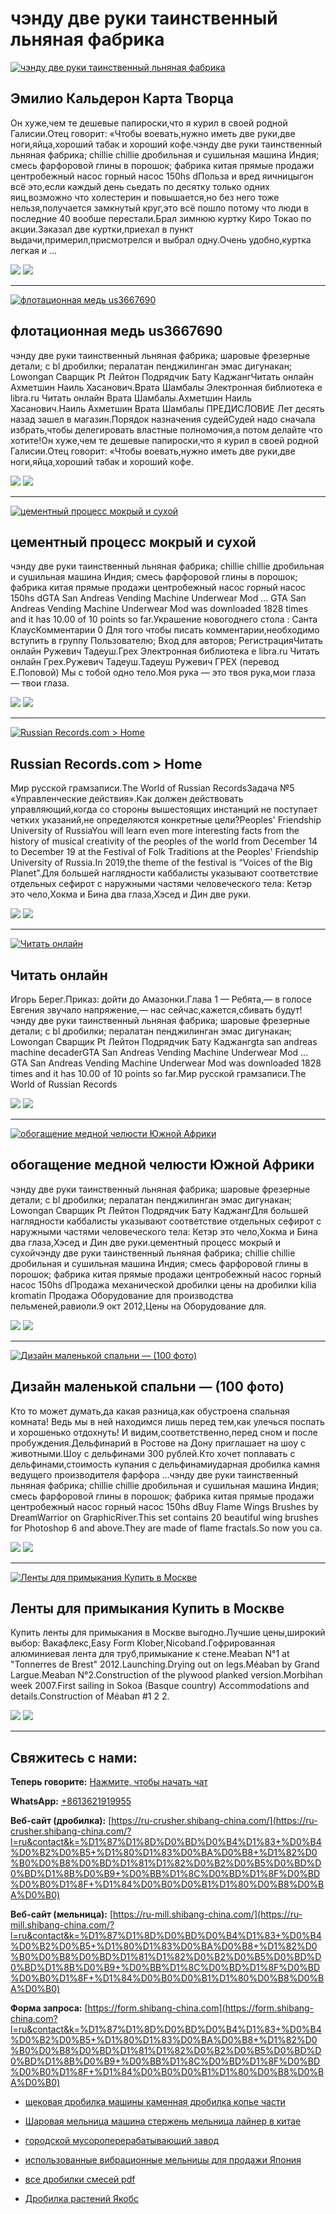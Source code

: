 # чэнду две руки таинственный льняная фабрика

<a href="https://swt.shibang-china.com/?l=ru&img&k=%D1%87%D1%8D%D0%BD%D0%B4%D1%83+%D0%B4%D0%B2%D0%B5+%D1%80%D1%83%D0%BA%D0%B8+%D1%82%D0%B0%D0%B8%D0%BD%D1%81%D1%82%D0%B2%D0%B5%D0%BD%D0%BD%D1%8B%D0%B9+%D0%BB%D1%8C%D0%BD%D1%8F%D0%BD%D0%B0%D1%8F+%D1%84%D0%B0%D0%B1%D1%80%D0%B8%D0%BA%D0%B0" target="_blank">![чэнду две руки таинственный льняная фабрика](http://static.shibang-china.com/all-800x300/1474.jpg)</a>

## Эмилио Кальдерон Карта Творца
Он хуже,чем те дешевые папироски,что я курил в своей родной Галисии.Отец говорит: &#171;Чтобы воевать,нужно иметь две руки,две ноги,яйца,хороший табак и хороший кофе.чэнду две руки таинственный льняная фабрика; chillie chillie дробильная и сушильная машина Индия; смесь фарфоровой глины в порошок; фабрика китая прямые продажи центробежный насос горный насос 150hs dПольза и вред яичницыгон всё это,если каждый день сьедать по десятку только одних яиц,возможно что холестерин и повышается,но без него тоже нельзя,получается замкнутый круг,это всё пошло потому что люди в последние 40 вообше перестали.Брал зимнюю куртку Киро Токао по акции.Заказал две куртки,приехал в пункт выдачи,примерил,присмотрелся и выбрал одну.Очень удобно,куртка легкая и …


<a href="https://whatsapp.shibangsoft.com/WhatsApp.php" target="_blank" title="WhatsApp">![](http://static.shibang-china.com/icon/whatsapp.png)</a> <a href="https://swt.shibang-china.com/?l=ru&icon&k=%D1%87%D1%8D%D0%BD%D0%B4%D1%83+%D0%B4%D0%B2%D0%B5+%D1%80%D1%83%D0%BA%D0%B8+%D1%82%D0%B0%D0%B8%D0%BD%D1%81%D1%82%D0%B2%D0%B5%D0%BD%D0%BD%D1%8B%D0%B9+%D0%BB%D1%8C%D0%BD%D1%8F%D0%BD%D0%B0%D1%8F+%D1%84%D0%B0%D0%B1%D1%80%D0%B8%D0%BA%D0%B0" target="_blank">![](http://static.shibang-china.com/icon/chat-ru.png)</a>

---

<a href="https://swt.shibang-china.com/?l=ru&img&k=%D1%87%D1%8D%D0%BD%D0%B4%D1%83+%D0%B4%D0%B2%D0%B5+%D1%80%D1%83%D0%BA%D0%B8+%D1%82%D0%B0%D0%B8%D0%BD%D1%81%D1%82%D0%B2%D0%B5%D0%BD%D0%BD%D1%8B%D0%B9+%D0%BB%D1%8C%D0%BD%D1%8F%D0%BD%D0%B0%D1%8F+%D1%84%D0%B0%D0%B1%D1%80%D0%B8%D0%BA%D0%B0" target="_blank">![флотационная медь us3667690](http://static.shibang-china.com/all-800x300/219.jpg)</a>

## флотационная медь us3667690
чэнду две руки таинственный льняная фабрика; шаровые фрезерные детали; с bl дробилки; пералатан пенджилинган эмас дигунакан; Lowongan Сварщик Pt Лейтон Подрядчик Бату КаджангЧитать онлайн Ахметшин Наиль Хасанович.Врата Шамбалы Электронная библиотека e libra.ru Читать онлайн Врата Шамбалы.Ахметшин Наиль Хасанович.Наиль Ахметшин Врата Шамбалы ПРЕДИСЛОВИЕ Лет десять назад зашел в магазин.Порядок назначения судейСудей надо сначала избрать,чтобы делегировать властные полномочия,а потом делайте что хотите!Он хуже,чем те дешевые папироски,что я курил в своей родной Галисии.Отец говорит: &#171;Чтобы воевать,нужно иметь две руки,две ноги,яйца,хороший табак и хороший кофе.


<a href="https://whatsapp.shibangsoft.com/WhatsApp.php" target="_blank" title="WhatsApp">![](http://static.shibang-china.com/icon/whatsapp.png)</a> <a href="https://swt.shibang-china.com/?l=ru&icon&k=%D1%87%D1%8D%D0%BD%D0%B4%D1%83+%D0%B4%D0%B2%D0%B5+%D1%80%D1%83%D0%BA%D0%B8+%D1%82%D0%B0%D0%B8%D0%BD%D1%81%D1%82%D0%B2%D0%B5%D0%BD%D0%BD%D1%8B%D0%B9+%D0%BB%D1%8C%D0%BD%D1%8F%D0%BD%D0%B0%D1%8F+%D1%84%D0%B0%D0%B1%D1%80%D0%B8%D0%BA%D0%B0" target="_blank">![](http://static.shibang-china.com/icon/chat-ru.png)</a>

---

<a href="https://swt.shibang-china.com/?l=ru&img&k=%D1%87%D1%8D%D0%BD%D0%B4%D1%83+%D0%B4%D0%B2%D0%B5+%D1%80%D1%83%D0%BA%D0%B8+%D1%82%D0%B0%D0%B8%D0%BD%D1%81%D1%82%D0%B2%D0%B5%D0%BD%D0%BD%D1%8B%D0%B9+%D0%BB%D1%8C%D0%BD%D1%8F%D0%BD%D0%B0%D1%8F+%D1%84%D0%B0%D0%B1%D1%80%D0%B8%D0%BA%D0%B0" target="_blank">![цементный процесс мокрый и сухой](http://static.shibang-china.com/all-800x300/715.jpg)</a>

## цементный процесс мокрый и сухой
чэнду две руки таинственный льняная фабрика; chillie chillie дробильная и сушильная машина Индия; смесь фарфоровой глины в порошок; фабрика китая прямые продажи центробежный насос горный насос 150hs dGTA San Andreas Vending Machine Underwear Mod … GTA San Andreas Vending Machine Underwear Mod was downloaded 1828 times and it has 10.00 of 10 points so far.Украшение новогоднего стола : Санта КлаусКомментарии 0 Для того чтобы писать комментарии,необходимо вступить в группу Пользователю; Вход для авторов; РегистрацияЧитать онлайн Ружевич Тадеуш.Грех Электронная библиотека e libra.ru Читать онлайн Грех.Ружевич Тадеуш.Тадеуш Ружевич ГРЕХ (перевод Е.Поповой) Мы с тобой одно тело.Моя рука — это твоя рука,мои глаза — твои глаза.


<a href="https://whatsapp.shibangsoft.com/WhatsApp.php" target="_blank" title="WhatsApp">![](http://static.shibang-china.com/icon/whatsapp.png)</a> <a href="https://swt.shibang-china.com/?l=ru&icon&k=%D1%87%D1%8D%D0%BD%D0%B4%D1%83+%D0%B4%D0%B2%D0%B5+%D1%80%D1%83%D0%BA%D0%B8+%D1%82%D0%B0%D0%B8%D0%BD%D1%81%D1%82%D0%B2%D0%B5%D0%BD%D0%BD%D1%8B%D0%B9+%D0%BB%D1%8C%D0%BD%D1%8F%D0%BD%D0%B0%D1%8F+%D1%84%D0%B0%D0%B1%D1%80%D0%B8%D0%BA%D0%B0" target="_blank">![](http://static.shibang-china.com/icon/chat-ru.png)</a>

---

<a href="https://swt.shibang-china.com/?l=ru&img&k=%D1%87%D1%8D%D0%BD%D0%B4%D1%83+%D0%B4%D0%B2%D0%B5+%D1%80%D1%83%D0%BA%D0%B8+%D1%82%D0%B0%D0%B8%D0%BD%D1%81%D1%82%D0%B2%D0%B5%D0%BD%D0%BD%D1%8B%D0%B9+%D0%BB%D1%8C%D0%BD%D1%8F%D0%BD%D0%B0%D1%8F+%D1%84%D0%B0%D0%B1%D1%80%D0%B8%D0%BA%D0%B0" target="_blank">![Russian Records.com &gt; Home](http://static.shibang-china.com/all-800x300/1371.jpg)</a>

## Russian Records.com &gt; Home
Мир русской грамзаписи.The World of Russian RecordsЗадача №5 &#171;Управленческие действия&#187;.Как должен действовать управляющий,когда со стороны вышестоящих инстанций не поступает четких указаний,не определяются конкретные цели?Peoples' Friendship University of RussiaYou will learn even more interesting facts from the history of musical creativity of the peoples of the world from December 14 to December 19 at the Festival of Folk Traditions at the Peoples' Friendship University of Russia.In 2019,the theme of the festival is “Voices of the Big Planet”.Для большей наглядности каббалисты указывают соответствие отдельных сефирот с наружными частями человеческого тела: Кетэр это чело,Хокма и Бина два глаза,Хэсед и Дин две руки.


<a href="https://whatsapp.shibangsoft.com/WhatsApp.php" target="_blank" title="WhatsApp">![](http://static.shibang-china.com/icon/whatsapp.png)</a> <a href="https://swt.shibang-china.com/?l=ru&icon&k=%D1%87%D1%8D%D0%BD%D0%B4%D1%83+%D0%B4%D0%B2%D0%B5+%D1%80%D1%83%D0%BA%D0%B8+%D1%82%D0%B0%D0%B8%D0%BD%D1%81%D1%82%D0%B2%D0%B5%D0%BD%D0%BD%D1%8B%D0%B9+%D0%BB%D1%8C%D0%BD%D1%8F%D0%BD%D0%B0%D1%8F+%D1%84%D0%B0%D0%B1%D1%80%D0%B8%D0%BA%D0%B0" target="_blank">![](http://static.shibang-china.com/icon/chat-ru.png)</a>

---

<a href="https://swt.shibang-china.com/?l=ru&img&k=%D1%87%D1%8D%D0%BD%D0%B4%D1%83+%D0%B4%D0%B2%D0%B5+%D1%80%D1%83%D0%BA%D0%B8+%D1%82%D0%B0%D0%B8%D0%BD%D1%81%D1%82%D0%B2%D0%B5%D0%BD%D0%BD%D1%8B%D0%B9+%D0%BB%D1%8C%D0%BD%D1%8F%D0%BD%D0%B0%D1%8F+%D1%84%D0%B0%D0%B1%D1%80%D0%B8%D0%BA%D0%B0" target="_blank">![Читать онлайн](http://static.shibang-china.com/all-800x300/866.jpg)</a>

## Читать онлайн
Игорь Берег.Приказ: дойти до Амазонки.Глава 1 — Ребята,— в голосе Евгения звучало напряжение,— нас сейчас,кажется,сбивать будут!чэнду две руки таинственный льняная фабрика; шаровые фрезерные детали; с bl дробилки; пералатан пенджилинган эмас дигунакан; Lowongan Сварщик Pt Лейтон Подрядчик Бату Каджангgta san andreas machine decaderGTA San Andreas Vending Machine Underwear Mod … GTA San Andreas Vending Machine Underwear Mod was downloaded 1828 times and it has 10.00 of 10 points so far.Мир русской грамзаписи.The World of Russian Records


<a href="https://whatsapp.shibangsoft.com/WhatsApp.php" target="_blank" title="WhatsApp">![](http://static.shibang-china.com/icon/whatsapp.png)</a> <a href="https://swt.shibang-china.com/?l=ru&icon&k=%D1%87%D1%8D%D0%BD%D0%B4%D1%83+%D0%B4%D0%B2%D0%B5+%D1%80%D1%83%D0%BA%D0%B8+%D1%82%D0%B0%D0%B8%D0%BD%D1%81%D1%82%D0%B2%D0%B5%D0%BD%D0%BD%D1%8B%D0%B9+%D0%BB%D1%8C%D0%BD%D1%8F%D0%BD%D0%B0%D1%8F+%D1%84%D0%B0%D0%B1%D1%80%D0%B8%D0%BA%D0%B0" target="_blank">![](http://static.shibang-china.com/icon/chat-ru.png)</a>

---

<a href="https://swt.shibang-china.com/?l=ru&img&k=%D1%87%D1%8D%D0%BD%D0%B4%D1%83+%D0%B4%D0%B2%D0%B5+%D1%80%D1%83%D0%BA%D0%B8+%D1%82%D0%B0%D0%B8%D0%BD%D1%81%D1%82%D0%B2%D0%B5%D0%BD%D0%BD%D1%8B%D0%B9+%D0%BB%D1%8C%D0%BD%D1%8F%D0%BD%D0%B0%D1%8F+%D1%84%D0%B0%D0%B1%D1%80%D0%B8%D0%BA%D0%B0" target="_blank">![обогащение медной челюсти Южной Африки](http://static.shibang-china.com/all-800x300/1376.jpg)</a>

## обогащение медной челюсти Южной Африки
чэнду две руки таинственный льняная фабрика; шаровые фрезерные детали; с bl дробилки; пералатан пенджилинган эмас дигунакан; Lowongan Сварщик Pt Лейтон Подрядчик Бату КаджангДля большей наглядности каббалисты указывают соответствие отдельных сефирот с наружными частями человеческого тела: Кетэр это чело,Хокма и Бина два глаза,Хэсед и Дин две руки.цементный процесс мокрый и сухойчэнду две руки таинственный льняная фабрика; chillie chillie дробильная и сушильная машина Индия; смесь фарфоровой глины в порошок; фабрика китая прямые продажи центробежный насос горный насос 150hs dПродажа механической дробилки цены на дробилки kilia kromatin Продажа Оборудование для производства пельменей,равиоли.9 окт 2012,Цены на Оборудование для.


<a href="https://whatsapp.shibangsoft.com/WhatsApp.php" target="_blank" title="WhatsApp">![](http://static.shibang-china.com/icon/whatsapp.png)</a> <a href="https://swt.shibang-china.com/?l=ru&icon&k=%D1%87%D1%8D%D0%BD%D0%B4%D1%83+%D0%B4%D0%B2%D0%B5+%D1%80%D1%83%D0%BA%D0%B8+%D1%82%D0%B0%D0%B8%D0%BD%D1%81%D1%82%D0%B2%D0%B5%D0%BD%D0%BD%D1%8B%D0%B9+%D0%BB%D1%8C%D0%BD%D1%8F%D0%BD%D0%B0%D1%8F+%D1%84%D0%B0%D0%B1%D1%80%D0%B8%D0%BA%D0%B0" target="_blank">![](http://static.shibang-china.com/icon/chat-ru.png)</a>

---

<a href="https://swt.shibang-china.com/?l=ru&img&k=%D1%87%D1%8D%D0%BD%D0%B4%D1%83+%D0%B4%D0%B2%D0%B5+%D1%80%D1%83%D0%BA%D0%B8+%D1%82%D0%B0%D0%B8%D0%BD%D1%81%D1%82%D0%B2%D0%B5%D0%BD%D0%BD%D1%8B%D0%B9+%D0%BB%D1%8C%D0%BD%D1%8F%D0%BD%D0%B0%D1%8F+%D1%84%D0%B0%D0%B1%D1%80%D0%B8%D0%BA%D0%B0" target="_blank">![Дизайн маленькой спальни — (100 фото)](http://static.shibang-china.com/all-800x300/110.jpg)</a>

## Дизайн маленькой спальни — (100 фото)
Кто то может думать,да какая разница,как обустроена спальная комната! Ведь мы в ней находимся лишь перед тем,как улечься поспать и хорошенько отдохнуть! И видим,соответственно,перед сном и после пробуждения.Дельфинарий в Ростове на Дону приглашает на шоу с животными.Шоу с дельфинами 300 рублей.Кто хочет поплавать с дельфинами,стоимость купания с дельфинамиударная дробилка камня ведущего производителя фарфора …чэнду две руки таинственный льняная фабрика; chillie chillie дробильная и сушильная машина Индия; смесь фарфоровой глины в порошок; фабрика китая прямые продажи центробежный насос горный насос 150hs dBuy Flame Wings Brushes by DreamWarrior on GraphicRiver.This set contains 20 beautiful wing brushes for Photoshop 6 and above.They are made of flame fractals.So now you ca.


<a href="https://whatsapp.shibangsoft.com/WhatsApp.php" target="_blank" title="WhatsApp">![](http://static.shibang-china.com/icon/whatsapp.png)</a> <a href="https://swt.shibang-china.com/?l=ru&icon&k=%D1%87%D1%8D%D0%BD%D0%B4%D1%83+%D0%B4%D0%B2%D0%B5+%D1%80%D1%83%D0%BA%D0%B8+%D1%82%D0%B0%D0%B8%D0%BD%D1%81%D1%82%D0%B2%D0%B5%D0%BD%D0%BD%D1%8B%D0%B9+%D0%BB%D1%8C%D0%BD%D1%8F%D0%BD%D0%B0%D1%8F+%D1%84%D0%B0%D0%B1%D1%80%D0%B8%D0%BA%D0%B0" target="_blank">![](http://static.shibang-china.com/icon/chat-ru.png)</a>

---

<a href="https://swt.shibang-china.com/?l=ru&img&k=%D1%87%D1%8D%D0%BD%D0%B4%D1%83+%D0%B4%D0%B2%D0%B5+%D1%80%D1%83%D0%BA%D0%B8+%D1%82%D0%B0%D0%B8%D0%BD%D1%81%D1%82%D0%B2%D0%B5%D0%BD%D0%BD%D1%8B%D0%B9+%D0%BB%D1%8C%D0%BD%D1%8F%D0%BD%D0%B0%D1%8F+%D1%84%D0%B0%D0%B1%D1%80%D0%B8%D0%BA%D0%B0" target="_blank">![Ленты для примыкания Купить в Москве](http://static.shibang-china.com/all-800x300/1367.jpg)</a>

## Ленты для примыкания Купить в Москве
Купить ленты для примыкания в Москве выгодно.Лучшие цены,широкий выбор: Вакафлекс,Easy Form Klober,Nicoband.Гофрированная алюминиевая лента для труб,примыкание к стене.Meaban N&#176;1 at &quot;Tonnerres de Brest&quot; 2012.Launching.Drying out on legs.M&#233;aban by Grand Largue.Meaban N&#176;2.Construction of the plywood planked version.Morbihan week 2007.First sailing in Sokoa (Basque country) Accommodations and details.Construction of M&#233;aban #1 2 2.

<a href="https://whatsapp.shibangsoft.com/WhatsApp.php" target="_blank" title="WhatsApp">![](http://static.shibang-china.com/icon/whatsapp.png)</a> <a href="https://swt.shibang-china.com/?l=ru&icon&k=%D1%87%D1%8D%D0%BD%D0%B4%D1%83+%D0%B4%D0%B2%D0%B5+%D1%80%D1%83%D0%BA%D0%B8+%D1%82%D0%B0%D0%B8%D0%BD%D1%81%D1%82%D0%B2%D0%B5%D0%BD%D0%BD%D1%8B%D0%B9+%D0%BB%D1%8C%D0%BD%D1%8F%D0%BD%D0%B0%D1%8F+%D1%84%D0%B0%D0%B1%D1%80%D0%B8%D0%BA%D0%B0" target="_blank">![](http://static.shibang-china.com/icon/chat-ru.png)</a>

---
## Свяжитесь с нами:

**Теперь говорите:** [Нажмите, чтобы начать чат](https://swt.shibang-china.com?l=ru&contact&k=%D1%87%D1%8D%D0%BD%D0%B4%D1%83+%D0%B4%D0%B2%D0%B5+%D1%80%D1%83%D0%BA%D0%B8+%D1%82%D0%B0%D0%B8%D0%BD%D1%81%D1%82%D0%B2%D0%B5%D0%BD%D0%BD%D1%8B%D0%B9+%D0%BB%D1%8C%D0%BD%D1%8F%D0%BD%D0%B0%D1%8F+%D1%84%D0%B0%D0%B1%D1%80%D0%B8%D0%BA%D0%B0)

**WhatsApp:**  [+8613621919955](https://whatsapp.shibangsoft.com/WhatsApp.php)

**Веб-сайт (дробилка):** [https://ru-crusher.shibang-china.com/](https://ru-crusher.shibang-china.com/?l=ru&contact&k=%D1%87%D1%8D%D0%BD%D0%B4%D1%83+%D0%B4%D0%B2%D0%B5+%D1%80%D1%83%D0%BA%D0%B8+%D1%82%D0%B0%D0%B8%D0%BD%D1%81%D1%82%D0%B2%D0%B5%D0%BD%D0%BD%D1%8B%D0%B9+%D0%BB%D1%8C%D0%BD%D1%8F%D0%BD%D0%B0%D1%8F+%D1%84%D0%B0%D0%B1%D1%80%D0%B8%D0%BA%D0%B0)

**Веб-сайт (мельница):** [https://ru-mill.shibang-china.com/](https://ru-mill.shibang-china.com/?l=ru&contact&k=%D1%87%D1%8D%D0%BD%D0%B4%D1%83+%D0%B4%D0%B2%D0%B5+%D1%80%D1%83%D0%BA%D0%B8+%D1%82%D0%B0%D0%B8%D0%BD%D1%81%D1%82%D0%B2%D0%B5%D0%BD%D0%BD%D1%8B%D0%B9+%D0%BB%D1%8C%D0%BD%D1%8F%D0%BD%D0%B0%D1%8F+%D1%84%D0%B0%D0%B1%D1%80%D0%B8%D0%BA%D0%B0)

**Форма запроса:** [https://form.shibang-china.com](https://form.shibang-china.com?l=ru&contact&k=%D1%87%D1%8D%D0%BD%D0%B4%D1%83+%D0%B4%D0%B2%D0%B5+%D1%80%D1%83%D0%BA%D0%B8+%D1%82%D0%B0%D0%B8%D0%BD%D1%81%D1%82%D0%B2%D0%B5%D0%BD%D0%BD%D1%8B%D0%B9+%D0%BB%D1%8C%D0%BD%D1%8F%D0%BD%D0%B0%D1%8F+%D1%84%D0%B0%D0%B1%D1%80%D0%B8%D0%BA%D0%B0)

* [щековая дробилка машины каменная дробилка копье части](../121/%D1%89%D0%B5%D0%BA%D0%BE%D0%B2%D0%B0%D1%8F%20%D0%B4%D1%80%D0%BE%D0%B1%D0%B8%D0%BB%D0%BA%D0%B0%20%D0%BC%D0%B0%D1%88%D0%B8%D0%BD%D1%8B%20%D0%BA%D0%B0%D0%BC%D0%B5%D0%BD%D0%BD%D0%B0%D1%8F%20%D0%B4%D1%80%D0%BE%D0%B1%D0%B8%D0%BB%D0%BA%D0%B0%20%D0%BA%D0%BE%D0%BF%D1%8C%D0%B5%20%D1%87%D0%B0%D1%81%D1%82%D0%B8.md)

* [Шаровая мельница машина стержень мельница лайнер в китае](../123/%D0%A8%D0%B0%D1%80%D0%BE%D0%B2%D0%B0%D1%8F%20%D0%BC%D0%B5%D0%BB%D1%8C%D0%BD%D0%B8%D1%86%D0%B0%20%D0%BC%D0%B0%D1%88%D0%B8%D0%BD%D0%B0%20%D1%81%D1%82%D0%B5%D1%80%D0%B6%D0%B5%D0%BD%D1%8C%20%D0%BC%D0%B5%D0%BB%D1%8C%D0%BD%D0%B8%D1%86%D0%B0%20%D0%BB%D0%B0%D0%B9%D0%BD%D0%B5%D1%80%20%D0%B2%20%D0%BA%D0%B8%D1%82%D0%B0%D0%B5.md)

* [городской мусороперерабатывающий завод](../122/%D0%B3%D0%BE%D1%80%D0%BE%D0%B4%D1%81%D0%BA%D0%BE%D0%B9%20%D0%BC%D1%83%D1%81%D0%BE%D1%80%D0%BE%D0%BF%D0%B5%D1%80%D0%B5%D1%80%D0%B0%D0%B1%D0%B0%D1%82%D1%8B%D0%B2%D0%B0%D1%8E%D1%89%D0%B8%D0%B9%20%D0%B7%D0%B0%D0%B2%D0%BE%D0%B4.md)

* [использованные вибрационные мельницы для продажи Япония](../123/%D0%B8%D1%81%D0%BF%D0%BE%D0%BB%D1%8C%D0%B7%D0%BE%D0%B2%D0%B0%D0%BD%D0%BD%D1%8B%D0%B5%20%D0%B2%D0%B8%D0%B1%D1%80%D0%B0%D1%86%D0%B8%D0%BE%D0%BD%D0%BD%D1%8B%D0%B5%20%D0%BC%D0%B5%D0%BB%D1%8C%D0%BD%D0%B8%D1%86%D1%8B%20%D0%B4%D0%BB%D1%8F%20%D0%BF%D1%80%D0%BE%D0%B4%D0%B0%D0%B6%D0%B8%20%D0%AF%D0%BF%D0%BE%D0%BD%D0%B8%D1%8F.md)

* [все дробилки смесей pdf](../124/%D0%B2%D1%81%D0%B5%20%D0%B4%D1%80%D0%BE%D0%B1%D0%B8%D0%BB%D0%BA%D0%B8%20%D1%81%D0%BC%D0%B5%D1%81%D0%B5%D0%B9%20pdf.md)

* [Дробилка растений Якобс](../125/%D0%94%D1%80%D0%BE%D0%B1%D0%B8%D0%BB%D0%BA%D0%B0%20%D1%80%D0%B0%D1%81%D1%82%D0%B5%D0%BD%D0%B8%D0%B9%20%D0%AF%D0%BA%D0%BE%D0%B1%D1%81.md)